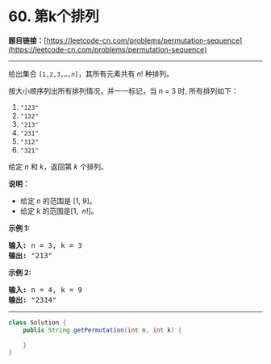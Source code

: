 # 60. 第k个排列

**题目链接：**[https://leetcode-cn.com/problems/permutation-sequence](https://leetcode-cn.com/problems/permutation-sequence)

---

<div class="content__1Y2H">
 <div class="notranslate">
  <p>给出集合&nbsp;<code>[1,2,3,…,<em>n</em>]</code>，其所有元素共有&nbsp;<em>n</em>! 种排列。</p> 
  <p>按大小顺序列出所有排列情况，并一一标记，当&nbsp;<em>n </em>= 3 时, 所有排列如下：</p> 
  <ol> 
   <li><code>"123"</code></li> 
   <li><code>"132"</code></li> 
   <li><code>"213"</code></li> 
   <li><code>"231"</code></li> 
   <li><code>"312"</code></li> 
   <li><code>"321"</code></li> 
  </ol> 
  <p>给定&nbsp;<em>n</em> 和&nbsp;<em>k</em>，返回第&nbsp;<em>k</em>&nbsp;个排列。</p> 
  <p><strong>说明：</strong></p> 
  <ul> 
   <li>给定<em> n</em>&nbsp;的范围是 [1, 9]。</li> 
   <li>给定 <em>k&nbsp;</em>的范围是[1, &nbsp;<em>n</em>!]。</li> 
  </ul> 
  <p><strong>示例&nbsp;1:</strong></p> 
  <pre class="language-text"><strong>输入:</strong> n = 3, k = 3
<strong>输出:</strong> "213"
</pre> 
  <p><strong>示例&nbsp;2:</strong></p> 
  <pre class="language-text"><strong>输入:</strong> n = 4, k = 9
<strong>输出:</strong> "2314"
</pre> 
 </div>
</div>

---

```java
class Solution {
    public String getPermutation(int n, int k) {
        
    }
}
```